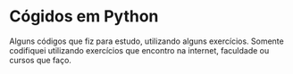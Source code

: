 # Cógidos em Python

Alguns códigos que fiz para estudo, utilizando alguns exercícios.
Somente codifiquei utilizando exercícios que encontro na internet, faculdade ou cursos que faço.
